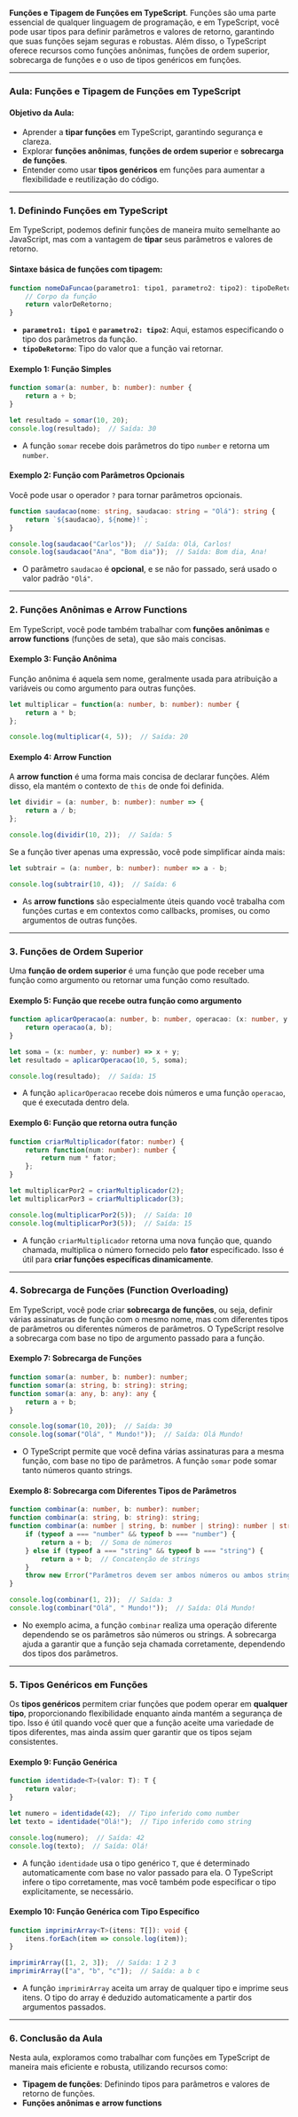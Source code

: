 **Funções e Tipagem de Funções em TypeScript**. Funções são uma parte essencial de qualquer linguagem de programação, e em TypeScript, você pode usar tipos para definir parâmetros e valores de retorno, garantindo que suas funções sejam seguras e robustas. Além disso, o TypeScript oferece recursos como funções anônimas, funções de ordem superior, sobrecarga de funções e o uso de tipos genéricos em funções.

---

### **Aula: Funções e Tipagem de Funções em TypeScript**

#### **Objetivo da Aula:**
- Aprender a **tipar funções** em TypeScript, garantindo segurança e clareza.
- Explorar **funções anônimas**, **funções de ordem superior** e **sobrecarga de funções**.
- Entender como usar **tipos genéricos** em funções para aumentar a flexibilidade e reutilização do código.

---

### **1. Definindo Funções em TypeScript**

Em TypeScript, podemos definir funções de maneira muito semelhante ao JavaScript, mas com a vantagem de **tipar** seus parâmetros e valores de retorno.

#### **Sintaxe básica de funções com tipagem:**

```typescript
function nomeDaFuncao(parametro1: tipo1, parametro2: tipo2): tipoDeRetorno {
    // Corpo da função
    return valorDeRetorno;
}
```

- **`parametro1: tipo1`** e **`parametro2: tipo2`**: Aqui, estamos especificando o tipo dos parâmetros da função.
- **`tipoDeRetorno`**: Tipo do valor que a função vai retornar.

#### **Exemplo 1: Função Simples**

```typescript
function somar(a: number, b: number): number {
    return a + b;
}

let resultado = somar(10, 20);
console.log(resultado);  // Saída: 30
```

- A função `somar` recebe dois parâmetros do tipo `number` e retorna um `number`.

#### **Exemplo 2: Função com Parâmetros Opcionais**

Você pode usar o operador `?` para tornar parâmetros opcionais.

```typescript
function saudacao(nome: string, saudacao: string = "Olá"): string {
    return `${saudacao}, ${nome}!`;
}

console.log(saudacao("Carlos"));  // Saída: Olá, Carlos!
console.log(saudacao("Ana", "Bom dia"));  // Saída: Bom dia, Ana!
```

- O parâmetro `saudacao` é **opcional**, e se não for passado, será usado o valor padrão `"Olá"`.

---

### **2. Funções Anônimas e Arrow Functions**

Em TypeScript, você pode também trabalhar com **funções anônimas** e **arrow functions** (funções de seta), que são mais concisas.

#### **Exemplo 3: Função Anônima**

Função anônima é aquela sem nome, geralmente usada para atribuição a variáveis ou como argumento para outras funções.

```typescript
let multiplicar = function(a: number, b: number): number {
    return a * b;
};

console.log(multiplicar(4, 5));  // Saída: 20
```

#### **Exemplo 4: Arrow Function**

A **arrow function** é uma forma mais concisa de declarar funções. Além disso, ela mantém o contexto de `this` de onde foi definida.

```typescript
let dividir = (a: number, b: number): number => {
    return a / b;
};

console.log(dividir(10, 2));  // Saída: 5
```

Se a função tiver apenas uma expressão, você pode simplificar ainda mais:

```typescript
let subtrair = (a: number, b: number): number => a - b;

console.log(subtrair(10, 4));  // Saída: 6
```

- As **arrow functions** são especialmente úteis quando você trabalha com funções curtas e em contextos como callbacks, promises, ou como argumentos de outras funções.

---

### **3. Funções de Ordem Superior**

Uma **função de ordem superior** é uma função que pode receber uma função como argumento ou retornar uma função como resultado.

#### **Exemplo 5: Função que recebe outra função como argumento**

```typescript
function aplicarOperacao(a: number, b: number, operacao: (x: number, y: number) => number): number {
    return operacao(a, b);
}

let soma = (x: number, y: number) => x + y;
let resultado = aplicarOperacao(10, 5, soma);

console.log(resultado);  // Saída: 15
```

- A função `aplicarOperacao` recebe dois números e uma função `operacao`, que é executada dentro dela.

#### **Exemplo 6: Função que retorna outra função**

```typescript
function criarMultiplicador(fator: number) {
    return function(num: number): number {
        return num * fator;
    };
}

let multiplicarPor2 = criarMultiplicador(2);
let multiplicarPor3 = criarMultiplicador(3);

console.log(multiplicarPor2(5));  // Saída: 10
console.log(multiplicarPor3(5));  // Saída: 15
```

- A função `criarMultiplicador` retorna uma nova função que, quando chamada, multiplica o número fornecido pelo **fator** especificado. Isso é útil para **criar funções específicas dinamicamente**.

---

### **4. Sobrecarga de Funções (Function Overloading)**

Em TypeScript, você pode criar **sobrecarga de funções**, ou seja, definir várias assinaturas de função com o mesmo nome, mas com diferentes tipos de parâmetros ou diferentes números de parâmetros. O TypeScript resolve a sobrecarga com base no tipo de argumento passado para a função.

#### **Exemplo 7: Sobrecarga de Funções**

```typescript
function somar(a: number, b: number): number;
function somar(a: string, b: string): string;
function somar(a: any, b: any): any {
    return a + b;
}

console.log(somar(10, 20));  // Saída: 30
console.log(somar("Olá", " Mundo!"));  // Saída: Olá Mundo!
```

- O TypeScript permite que você defina várias assinaturas para a mesma função, com base no tipo de parâmetros. A função `somar` pode somar tanto números quanto strings.

#### **Exemplo 8: Sobrecarga com Diferentes Tipos de Parâmetros**

```typescript
function combinar(a: number, b: number): number;
function combinar(a: string, b: string): string;
function combinar(a: number | string, b: number | string): number | string {
    if (typeof a === "number" && typeof b === "number") {
        return a + b;  // Soma de números
    } else if (typeof a === "string" && typeof b === "string") {
        return a + b;  // Concatenção de strings
    }
    throw new Error("Parâmetros devem ser ambos números ou ambos strings.");
}

console.log(combinar(1, 2));  // Saída: 3
console.log(combinar("Olá", " Mundo!"));  // Saída: Olá Mundo!
```

- No exemplo acima, a função `combinar` realiza uma operação diferente dependendo se os parâmetros são números ou strings. A sobrecarga ajuda a garantir que a função seja chamada corretamente, dependendo dos tipos dos parâmetros.

---

### **5. Tipos Genéricos em Funções**

Os **tipos genéricos** permitem criar funções que podem operar em **qualquer tipo**, proporcionando flexibilidade enquanto ainda mantém a segurança de tipo. Isso é útil quando você quer que a função aceite uma variedade de tipos diferentes, mas ainda assim quer garantir que os tipos sejam consistentes.

#### **Exemplo 9: Função Genérica**

```typescript
function identidade<T>(valor: T): T {
    return valor;
}

let numero = identidade(42);  // Tipo inferido como number
let texto = identidade("Olá!");  // Tipo inferido como string

console.log(numero);  // Saída: 42
console.log(texto);  // Saída: Olá!
```

- A função `identidade` usa o tipo genérico `T`, que é determinado automaticamente com base no valor passado para ela. O TypeScript infere o tipo corretamente, mas você também pode especificar o tipo explicitamente, se necessário.

#### **Exemplo 10: Função Genérica com Tipo Específico**

```typescript
function imprimirArray<T>(itens: T[]): void {
    itens.forEach(item => console.log(item));
}

imprimirArray([1, 2, 3]);  // Saída: 1 2 3
imprimirArray(["a", "b", "c"]);  // Saída: a b c
```

- A função `imprimirArray` aceita um array de qualquer tipo e imprime seus itens. O tipo do array é deduzido automaticamente a partir dos argumentos passados.

---

### **6. Conclusão da Aula**

Nesta aula, exploramos como trabalhar com funções em TypeScript de maneira mais eficiente e robusta, utilizando recursos como:

- **Tipagem de funções**: Definindo tipos para parâmetros e valores de retorno de funções.
- **Funções anônimas e arrow functions**
